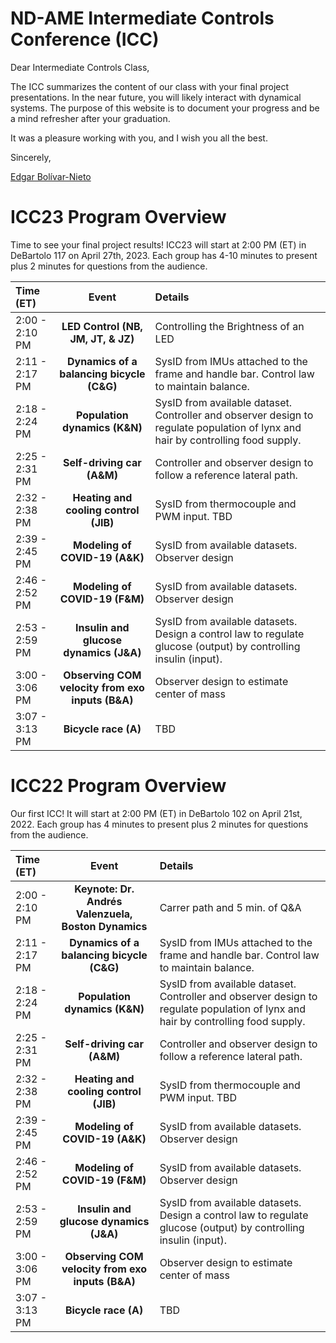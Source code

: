 # ND-AME Intermediate Controls Conference (ICC)

Dear Intermediate Controls Class,

The ICC summarizes the content of our class with your final project presentations. In the near future, you will likely interact with dynamical systems. The purpose of this website is to document your progress and be a mind refresher after your graduation.

It was a pleasure working with you, and I wish you all the best.

Sincerely,

[Edgar Bolívar-Nieto](https://engineering.nd.edu/faculty/edgar-bolivar-nieto/)

# ICC23 Program Overview
Time to see your final project results! ICC23 will start at 2:00 PM (ET) in DeBartolo 117 on April 27th, 2023. Each group has 4-10 minutes to present plus 2 minutes for questions from the audience.

| Time (ET)      | Event | Details    |
| :---         |    :----:   |          :--- |
| 2:00 - 2:10 PM | **LED Control (NB, JM, JT, & JZ)**  | Controlling the Brightness of an LED   |
| 2:11 - 2:17 PM | **Dynamics of a balancing bicycle (C&G)**      | SysID from IMUs attached to the frame and handle bar. Control law to maintain balance. |
| 2:18 - 2:24 PM | **Population dynamics (K&N)**      | SysID from available dataset. Controller and observer design to regulate population of lynx and hair by controlling food supply.|
| 2:25 - 2:31 PM | **Self-driving car (A&M)**      | Controller and observer design to follow a reference lateral path.|
| 2:32 - 2:38 PM | **Heating and cooling control (JIB)**      | SysID from thermocouple and PWM input. TBD|
| 2:39 - 2:45 PM | **Modeling of COVID-19 (A&K)**    | SysID from available datasets. Observer design|
| 2:46 - 2:52 PM | **Modeling of COVID-19 (F&M)**    | SysID from available datasets. Observer design|
| 2:53 - 2:59 PM | **Insulin and glucose dynamics (J&A)**    | SysID from available datasets. Design a control law to regulate glucose (output) by controlling insulin (input).|
| 3:00 - 3:06 PM | **Observing COM velocity from exo inputs (B&A)**    | Observer design to estimate center of mass|
| 3:07 - 3:13 PM | **Bicycle race (A)**  | TBD|


# ICC22 Program Overview
Our first ICC! It will start at 2:00 PM (ET) in DeBartolo 102 on April 21st, 2022. Each group has 4 minutes to present plus 2 minutes for questions from the audience.

| Time (ET)      | Event | Details    |
| :---         |    :----:   |          :--- |
| 2:00 - 2:10 PM | **Keynote: Dr. Andrés Valenzuela, Boston Dynamics**  | Carrer path and 5 min. of Q&A   |
| 2:11 - 2:17 PM | **Dynamics of a balancing bicycle (C&G)**      | SysID from IMUs attached to the frame and handle bar. Control law to maintain balance. |
| 2:18 - 2:24 PM | **Population dynamics (K&N)**      | SysID from available dataset. Controller and observer design to regulate population of lynx and hair by controlling food supply.|
| 2:25 - 2:31 PM | **Self-driving car (A&M)**      | Controller and observer design to follow a reference lateral path.|
| 2:32 - 2:38 PM | **Heating and cooling control (JIB)**      | SysID from thermocouple and PWM input. TBD|
| 2:39 - 2:45 PM | **Modeling of COVID-19 (A&K)**    | SysID from available datasets. Observer design|
| 2:46 - 2:52 PM | **Modeling of COVID-19 (F&M)**    | SysID from available datasets. Observer design|
| 2:53 - 2:59 PM | **Insulin and glucose dynamics (J&A)**    | SysID from available datasets. Design a control law to regulate glucose (output) by controlling insulin (input).|
| 3:00 - 3:06 PM | **Observing COM velocity from exo inputs (B&A)**    | Observer design to estimate center of mass|
| 3:07 - 3:13 PM | **Bicycle race (A)**  | TBD|
